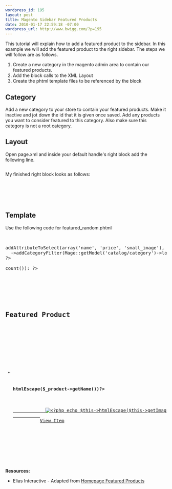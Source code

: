 ```yaml
--- 
wordpress_id: 195
layout: post
title: Magento Sidebar Featured Products
date: 2010-01-17 22:59:18 -07:00
wordpress_url: http://www.bwigg.com/?p=195
---
```

This tutorial will explain how to add a featured product to the sidebar. In this example we will add the featured product to the right sidebar. The steps we will follow are as follows.
<ol>
	<li>Create a new category in the magento admin area to contain our featured products.</li>
	<li>Add the block calls to the XML Layout</li>
	<li>Create the phtml template files to be referenced by the block</li>
</ol>
<h2>Category</h2>
Add a new category to your store to contain your featured products. Make it inactive and jot down the id that it is given once saved. Add any products you want to consider featured to this category. Also make sure this category is not a root category.
<h2>Layout</h2>
Open page.xml and inside your default handle's right block add the following line.

<pre lang="xml"><block type="catalog/navigation" name="featured" template="catalog/featured_random.phtml" /></pre>

My finished right block looks as follows:

<pre lang="xml">
<block type="core/text_list" name="right" as="right">
	<block type="catalog/navigation" name="featured" template="catalog/featured_random.phtml" />
	<block type="catalog/navigation" name="category.listing" template="catalog/navigation/categories.phtml" />
</block>
</pre>

<h2>Template</h2>
Use the following code for featured_random.phtml

<pre lang="php"><?php
/**
* Magento
*
* NOTICE OF LICENSE
*
* This source file is subject to the Academic Free License (AFL 3.0)
* that is bundled with this package in the file LICENSE_AFL.txt.
* It is also available through the world-wide-web at this URL:
* http://opensource.org/licenses/afl-3.0.php
* If you did not receive a copy of the license and are unable to
* obtain it through the world-wide-web, please send an email
* to license@magentocommerce.com so we can send you a copy immediately.
*
* DISCLAIMER
*
* Do not edit or add to this file if you wish to upgrade Magento to newer
* versions in the future. If you wish to customize Magento for your
* needs please refer to http://www.magentocommerce.com for more information.
*
* @category   design_default
* @package    Mage
* @copyright  Copyright (c) 2008 Irubin Consulting Inc. DBA Varien (http://www.varien.com)
* @license    http://opensource.org/licenses/afl-3.0.php  Academic Free License (AFL 3.0)
*/
?>

<?php 
$category_id = "25"; // category_id for "Featured Products"
$_productCollection = Mage::getResourceModel('catalog/product_collection')
  ->addAttributeToSelect(array('name', 'price', 'small_image'), 'inner')
  ->addCategoryFilter(Mage::getModel('catalog/category')->load($category_id));
?>

<?php if($_productCollection->count()): ?>
  
  <?php 
  $products = array();
  foreach ($_productCollection as $_product) { array_push($products, $_product); }
  $_product = $products[rand(0,count($products)-1)];
  ?>
<div class="block block-featured-product">
  <div class="block-title">
    <h2>Featured Product</h2>
  </div>
  <div class="block-content">
    <ul id="featured-product-list">
      <li class="featured-product">
          <h4><?php echo $this->htmlEscape($_product->getName())?></h4>
          <a href="<?php echo $_product->getProductUrl() ?>" title="<?php echo $this->htmlEscape($this->getImageLabel($_product, 'small_image')) ?>">
            <img class="product-image" src="<?php echo $this->helper('catalog/image')->init($_product, 'small_image')->resize(117, 117); ?>" alt="<?php echo $this->htmlEscape($this->getImageLabel($_product, 'small_image')) ?>" title="<?php echo $this->htmlEscape($this->getImageLabel($_product, 'small_image')) ?>" />
          </a>
          <a class="view-item-button" href="<?php echo $_product->getProductUrl() ?>" title="<?php echo $this->htmlEscape($_product->getName()) ?>">View Item</a>
      </li>
    </ul>
  </div>
</div>
<?php endif; ?></pre>

<strong>Resources:</strong>
<ul>
	<li>Elias Interactive - Adapted from <a title="Homepage Featured Products" href="http://www.eliasinteractive.com/blog/magento-featured-products-a-more-convenient-way-to-display-featured-products-on-the-home-page" target="_blank">Homepage Featured Products</a></li>
</ul>
